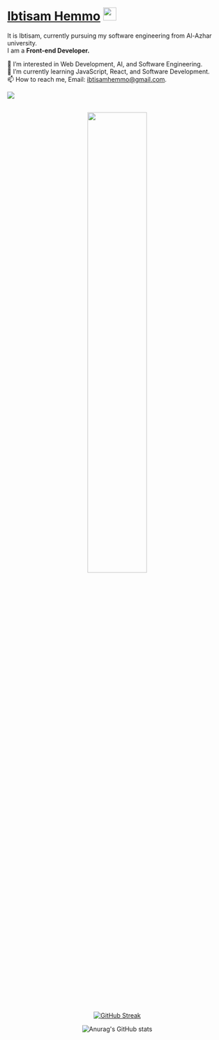 # [Ibtisam Hemmo](https://github.com/Ibtisam-Hemmo) <img src="https://raw.githubusercontent.com/MartinHeinz/MartinHeinz/master/wave.gif" width="30px">

It is Ibtisam, currently pursuing my software engineering from Al-Azhar university.<br />
I am a **Front-end Developer.** <br />



👀 I’m interested in Web Development, AI, and Software Engineering.  
🌱 I’m currently learning JavaScript, React, and Software Development.  
📫 How to reach me, Email: ibtisamhemmo@gmail.com.

![](https://komarev.com/ghpvc/?username=Ibtisam-Hemmo)<br /><br />
<div align='center'>
  
  <a href="https://github.com/ibtisam-hemmo/github-readme-stats">
    <img align="center" width="52%" src="https://github-readme-stats.vercel.app/api/top-langs/?username=ibtisam-hemmo&layout=compact" />
  </a><br/><br/>
  
   [![GitHub Streak](https://github-readme-streak-stats.herokuapp.com/?user=ibtisam-hemmo)](https://git.io/streak-stats)

  ![Anurag's GitHub stats](https://github-readme-stats.vercel.app/api?username=ibtisam-hemmo&show_icons=true)

</div>

